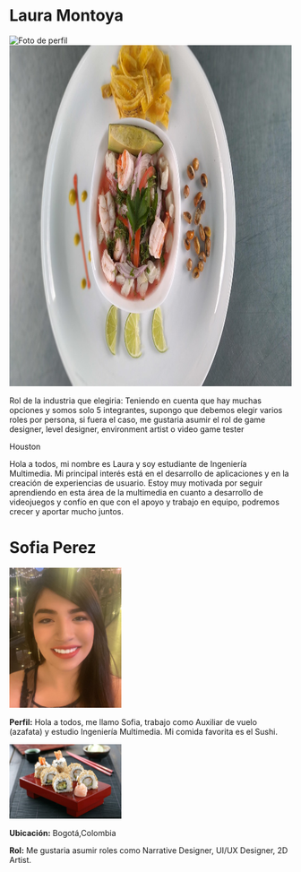 <h1>Laura Montoya</h1>

<img src="Laura Montoya/fotoLaura.jpg" alt="Foto de perfil" width="800" height="609" loading="lazy" />

<img src="Laura Montoya/comidafav.jpg" alt="Comida favorita" width="800" height="609" loading="lazy" />

<p>Rol de la industria que elegiria:
Teniendo en cuenta que hay muchas opciones y somos solo 5 integrantes, supongo que debemos elegir varios
roles por persona, si fuera el caso, me gustaria asumir el rol de game designer, level designer,
environment artist o video game tester</p>

<p>Houston</p>

<p>Hola a todos, mi nombre es Laura y soy estudiante de Ingeniería Multimedia. Mi principal interés está 
en el desarrollo de aplicaciones y en la creación de experiencias de usuario. Estoy muy motivada por 
seguir aprendiendo en esta área de la multimedia en cuanto a desarrollo de videojuegos y confío en que 
con el apoyo y trabajo en equipo, podremos crecer y aportar mucho juntos.</p>


<h1>Sofia Perez</h1>

<img src="Sofia Perez/Foto Sofia.jpg" width="200"/>

<p><b>Perfil:</b> Hola a todos, me llamo Sofia, trabajo como Auxiliar de vuelo (azafata) y estudio Ingeniería
Multimedia. Mi comida favorita es el Sushi.</p>

<img src="Sofia Perez/Comida favorita Sushi.jpg" width="200"/>

<p><b>Ubicación:</b> Bogotá,Colombia</p>

<p><b>Rol:</b> Me gustaria asumir roles como Narrative Designer, UI/UX Designer, 2D Artist.</p>